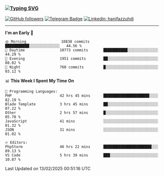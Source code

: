 ### [![Typing SVG](https://readme-typing-svg.herokuapp.com?font=lato&size=22&lines=Hi+There+👋)](https://git.io/typing-svg) 

[![GitHub followers](https://img.shields.io/github/followers/hanifazzuhdi?label=Follow&style=social)](https://github.com/hanifazzuhdi/?tab=follow) 
[![Telegram Badge](https://img.shields.io/badge/-hanif0198-blue?style=social&logo=telegram&link=https://www.t.me/hanif0198/)](https://www.t.me/hanif0198/) 
[![Linkedin: hanifazzuhdi](https://img.shields.io/badge/-hanifazzuhdi-blue?style=flat-square&logo=Linkedin&logoColor=white&link=https://www.linkedin.com/in/hanif-az-zuhdi-69688019b/)](https://www.linkedin.com/in/hanif-az-zuhdi-69688019b/) 

<hr/>

<!--START_SECTION:waka-->
**I'm an Early 🐤** 

```text
🌞 Morning                10838 commits       ███████████░░░░░░░░░░░░░░   44.56 % 
🌆 Daytime                10773 commits       ███████████░░░░░░░░░░░░░░   44.29 % 
🌃 Evening                1951 commits        ██░░░░░░░░░░░░░░░░░░░░░░░   08.02 % 
🌙 Night                  760 commits         █░░░░░░░░░░░░░░░░░░░░░░░░   03.12 % 
```


📊 **This Week I Spent My Time On** 

```text
💬 Programming Languages: 
PHP                      42 hrs 45 mins      █████████████████████░░░░   82.19 % 
Blade Template           3 hrs 45 mins       ██░░░░░░░░░░░░░░░░░░░░░░░   07.22 % 
Other                    2 hrs 57 mins       █░░░░░░░░░░░░░░░░░░░░░░░░   05.70 % 
JavaScript               41 mins             ░░░░░░░░░░░░░░░░░░░░░░░░░   01.32 % 
JSON                     31 mins             ░░░░░░░░░░░░░░░░░░░░░░░░░   01.02 % 

🔥 Editors: 
PhpStorm                 46 hrs 22 mins      ██████████████████████░░░   89.13 % 
VS Code                  5 hrs 39 mins       ███░░░░░░░░░░░░░░░░░░░░░░   10.87 % 
```


 Last Updated on 13/02/2025 00:51:16 UTC
<!--END_SECTION:waka-->
